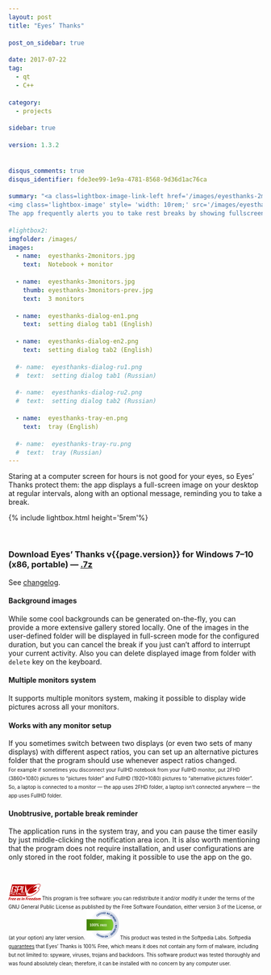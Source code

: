 ```yaml
---
layout: post
title: "Eyes’ Thanks"

post_on_sidebar: true

date: 2017-07-22
tag:
  - qt
  - С++

category:
  - projects

sidebar: true

version: 1.3.2


disqus_comments: true
disqus_identifier: fde3ee99-1e9a-4781-8568-9d36d1ac76ca

summary: "<a class=lightbox-image-link-left href='/images/eyesthanks-2monitors.jpg' data-lightbox='EyesThanks' title='fullscreen image at different-size monitors system'>
<img class='lightbox-image' style= 'width: 10rem;' src='/images/eyesthanks-2monitors.jpg' alt='fullscreen image at different-size monitors system'></a>
The app frequently alerts you to take rest breaks by showing fullscreen image (random image from the folder). It supports multiple monitors system and wide image for all monitors."

#lightbox2:
imgfolder: /images/
images:
  - name:  eyesthanks-2monitors.jpg
    text:  Notebook + monitor

  - name:  eyesthanks-3monitors.jpg
    thumb: eyesthanks-3monitors-prev.jpg
    text:  3 monitors

  - name:  eyesthanks-dialog-en1.png
    text:  setting dialog tab1 (English)

  - name:  eyesthanks-dialog-en2.png
    text:  setting dialog tab2 (English)

  #- name:  eyesthanks-dialog-ru1.png
  #  text:  setting dialog tab1 (Russian)

  #- name:  eyesthanks-dialog-ru2.png
  #  text:  setting dialog tab2 (Russian)

  - name:  eyesthanks-tray-en.png
    text:  tray (English)

  #- name:  eyesthanks-tray-ru.png
  #  text:  tray (Russian)
---
```


Staring at a computer screen for hours is not good for your eyes, so Eyes’ Thanks protect them: the app displays a full-screen image on your desktop at regular intervals,
along with an optional message, reminding you to take a break.


{% include lightbox.html height='5rem'%}

<br>

### Download Eyes’ Thanks v{{page.version}} for Windows 7–10 (x86, portable) — [.7z](https://github.com/yalov/eyes-thanks/releases/download/{{page.version}}/EyesThanks_v{{page.version}}.7z)
See [changelog](https://github.com/yalov/eyes-thanks/releases).
<br>

#### Background images
While some cool backgrounds can be generated on-the-fly, you can provide a more extensive gallery stored locally.
One of the images in the user-defined folder will be displayed in full-screen mode for the configured duration,
but you can cancel the break if you just can’t afford to interrupt your current activity.
Also you can delete displayed image from folder with `delete` key on the keyboard.

#### Multiple monitors system
It supports multiple monitors system, making it possible to display wide pictures across all your monitors.

#### Works with any monitor setup
If you sometimes switch between two displays (or even two sets of many displays) with different aspect ratios,
you can set up an alternative pictures folder that the program should use whenever aspect ratios changed.  
<small><small>For example if sometimes you disconnect your FullHD notebook from your FullHD monitor, put 2FHD (3860×1080) pictures to “pictures folder” and FullHD (1920×1080)
pictures to “alternative pictures folder”.  
So, a laptop is connected to a monitor — the app uses 2FHD folder, a laptop isn’t connected anywhere — the app uses FullHD folder.</small></small>

#### Unobtrusive, portable break reminder
The application runs in the system tray, and you can pause the timer easily by just middle-clicking the notification area icon.
It is also worth mentioning that the program does not require installation, and user configurations are only stored in the root folder, making it possible to use the app on the go.


<br>

<small><small>
[<img class='lightbox-image-right' style= 'width: 4rem;' src='/images/gpl3.svg' alt='GPLv3'>](https://www.gnu.org/licenses/gpl-3.0.html)
This program is free software: you can redistribute it and/or modify it under the terms of the GNU General Public License
as published by the Free Software Foundation, either version 3 of the License, or (at your option) any later version.
</small></small>
<small><small>
[<img class='lightbox-image-right' style= 'width: 4rem;' src='/images/softpedia100free.png' alt='Softpedia Labs 100% Free Mark'>](http://www.softpedia.com/get/Desktop-Enhancements/Clocks-Time-Management/Eyes-Thanks.shtml#status)
This product was tested in the Softpedia Labs. Softpedia [guarantees](http://www.softpedia.com/get/Desktop-Enhancements/Clocks-Time-Management/Eyes-Thanks.shtml#status)
that Eyes’ Thanks is 100% Free, which means it does not contain any form of malware, including but not limited to: spyware, viruses, trojans and backdoors.
This software product was tested thoroughly and was found absolutely clean; therefore, it can be installed with no concern by any computer user.
</small></small>
